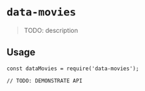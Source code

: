 # `data-movies`

> TODO: description

## Usage

```
const dataMovies = require('data-movies');

// TODO: DEMONSTRATE API
```
